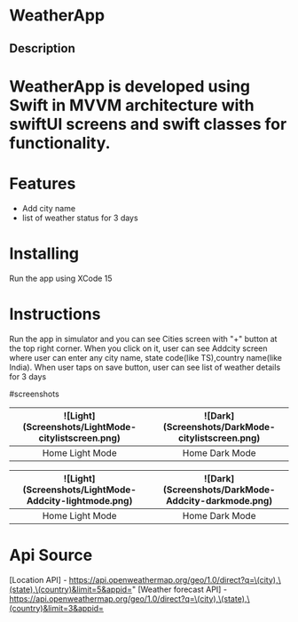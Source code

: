
# WeatherApp

## Description

# WeatherApp is developed using Swift in MVVM architecture with swiftUI screens and swift classes for functionality.

# Features
* Add city name
* list of weather status for 3 days


# Installing
Run the app using XCode 15

# Instructions
Run the app in simulator and you can see Cities screen with "+" button at the top right corner. When you click on it, user can see Addcity screen where user can enter any city name, state code(like TS),country name(like India).
When user taps on save button, user can see list of weather details for 3 days


#screenshots

|![Light](Screenshots/LightMode- citylistscreen.png)|![Dark](Screenshots/DarkMode- citylistscreen.png)|
|:----------------------------:|:------------------------:|
|Home Light Mode| Home Dark Mode |

|![Light](Screenshots/LightMode- Addcity-lightmode.png)|![Dark](Screenshots/DarkMode- Addcity-darkmode.png)|
|:----------------------------:|:------------------------:|
|Home Light Mode| Home Dark Mode |


# Api Source
[Location API] - https://api.openweathermap.org/geo/1.0/direct?q=\(city),\(state),\(country)&limit=5&appid="
[Weather forecast API] - https://api.openweathermap.org/geo/1.0/direct?q=\(city),\(state),\(country)&limit=3&appid=
